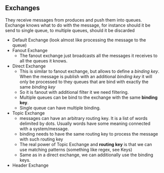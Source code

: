 ﻿## Exchanges

They receive messages from produces and push them into queues. Exchange knows what to do with the message, for instance should it be send to single queue, to multiple queues, should it be discarded

- Default Exchange (look almost like processing the message to the queue)
- Fanout Exchange
	- The fanout exchange just broadcasts all the messages it receives to all the queues it knows.
- Direct Exchange
	- This is similar to fanout exchange, but allows to define a *binding key*. When the message is publish with an additional *binding key* it will only be processed to they queues that are bind with exactly the same *binding key*
	- So it is fanout with additional filter it we need filtering.
	- Multiple queues can be bind to the exchange with the same **binding key**.
	- Single queue can have multiple binding.
- Topic Exchange
	- messages can have an arbitrary routing key. It is a list of words delimited by dots. Usually words have some meaning connected with a system/message.
	- binding needs to have the same routing key to process the message with such routing key 
	- The real power of Topic Exchange and **routing key** is that we can use matching patterns (something like regex, see Keys)
	- Same as in a direct exchange, we can additionally use the binding keys.
- Header Exchange